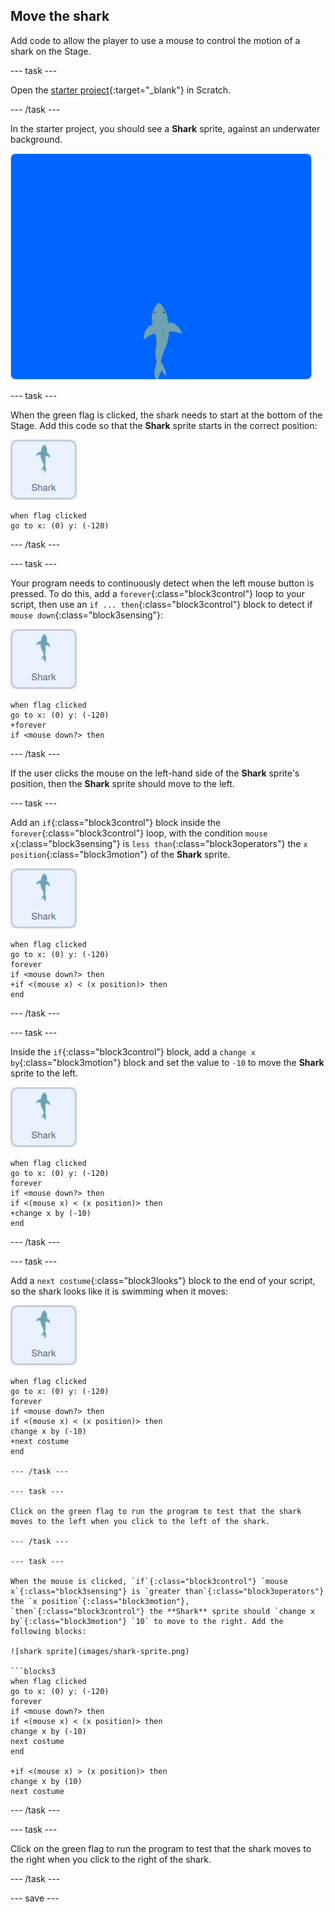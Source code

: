 ## Move the shark

Add code to allow the player to use a mouse to control the motion of a shark on the Stage.

--- task ---

Open the [starter project](http://rpf.io/save-the-shark-on){:target="_blank"} in Scratch.


--- /task ---

In the starter project, you should see a **Shark** sprite, against an underwater background.

![starter project](images/starter_project.png)

--- task ---

When the green flag is clicked, the shark needs to start at the bottom of the Stage. Add this code so that the **Shark** sprite starts in the correct position:

![shark sprite](images/shark-sprite.png)

```blocks3
when flag clicked
go to x: (0) y: (-120)
```

--- /task ---

--- task ---

Your program needs to continuously detect when the left mouse button is pressed. To do this, add a `forever`{:class="block3control"} loop to your script, then use an `if ... then`{:class="block3control"} block to detect if `mouse down`{:class="block3sensing"}:

![shark sprite](images/shark-sprite.png)

```blocks3
when flag clicked
go to x: (0) y: (-120)
+forever
if <mouse down?> then
```

--- /task ---


If the user clicks the mouse on the left-hand side of the **Shark** sprite's position, then the **Shark** sprite should move to the left.

--- task ---

Add an `if`{:class="block3control"} block inside the `forever`{:class="block3control"} loop, with the condition `mouse x`{:class="block3sensing"} is `less than`{:class="block3operators"} the `x position`{:class="block3motion"} of the **Shark** sprite.

![shark sprite](images/shark-sprite.png)
```blocks3
when flag clicked
go to x: (0) y: (-120)
forever
if <mouse down?> then
+if <(mouse x) < (x position)> then
end
```

--- /task ---

--- task ---

Inside the `if`{:class="block3control"} block, add a `change x by`{:class="block3motion"} block and set the value to `-10` to move the **Shark** sprite to the left.

![shark sprite](images/shark-sprite.png)
```blocks3
when flag clicked
go to x: (0) y: (-120)
forever
if <mouse down?> then
if <(mouse x) < (x position)> then
+change x by (-10)
end

```

--- /task ---


--- task ---

Add a `next costume`{:class="block3looks"} block to the end of your script, so the shark looks like it is swimming when it moves:

![shark sprite](images/shark-sprite.png)
```blocks3
when flag clicked
go to x: (0) y: (-120)
forever
if <mouse down?> then
if <(mouse x) < (x position)> then
change x by (-10)
+next costume
end

--- /task ---

--- task ---

Click on the green flag to run the program to test that the shark moves to the left when you click to the left of the shark.

--- /task ---

--- task ---

When the mouse is clicked, `if`{:class="block3control"} `mouse x`{:class="block3sensing"} is `greater than`{:class="block3operators"} the `x position`{:class="block3motion"}, `then`{:class="block3control"} the **Shark** sprite should `change x by`{:class="block3motion"} `10` to move to the right. Add the following blocks:

![shark sprite](images/shark-sprite.png)

```blocks3
when flag clicked
go to x: (0) y: (-120)
forever
if <mouse down?> then
if <(mouse x) < (x position)> then
change x by (-10)
next costume
end

+if <(mouse x) > (x position)> then
change x by (10)
next costume
```

--- /task ---

--- task ---

Click on the green flag to run the program to test that the shark moves to the right when you click to the right of the shark.

--- /task ---

--- save ---

